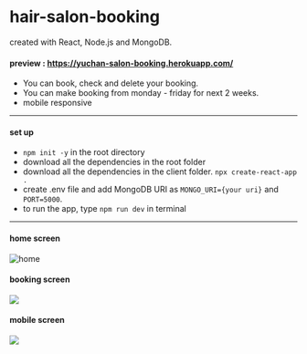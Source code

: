 # hair-salon-booking

created with React, Node.js and MongoDB.

#### preview : https://yuchan-salon-booking.herokuapp.com/

- You can book, check and delete your booking.
- You can make booking from monday - friday for next 2 weeks.
- mobile responsive

___

#### set up
- `npm init -y` in the root directory
- download all the dependencies in the root folder
- download all the dependencies in the client folder. `npx create-react-app .`
- create .env file and add MongoDB URI as `MONGO_URI={your uri}` and `PORT=5000`.
- to run the app, type `npm run dev` in terminal

___

#### home screen

![home](https://i.imgur.com/4gwjK81m.jpg)

#### booking screen

![](https://i.imgur.com/T8HDpslm.jpg)

#### mobile screen

![](https://i.imgur.com/ss6T8vVm.jpg)
